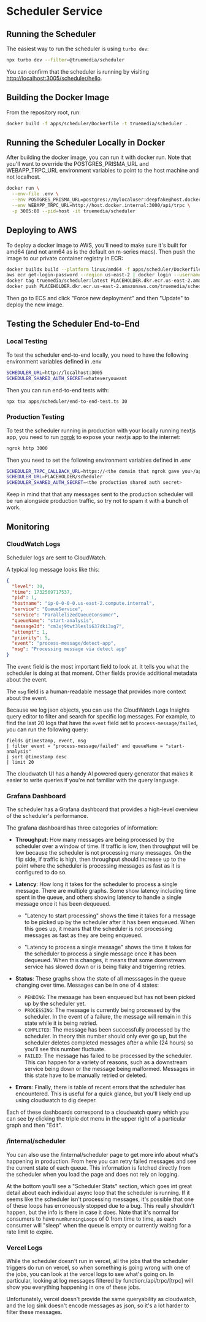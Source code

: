 # Scheduler Service

## Running the Scheduler

The easiest way to run the scheduler is using `turbo dev`:

```bash
npx turbo dev --filter=@truemedia/scheduler
```

You can confirm that the scheduler is running by visiting [http://localhost:3005/scheduler/hello](http://localhost:3005/scheduler/hello).

## Building the Docker Image

From the repository root, run:

```bash
docker build -f apps/scheduler/Dockerfile -t truemedia/scheduler .
```

## Running the Scheduler Locally in Docker

After building the docker image, you can run it with docker run. Note that you'll
want to override the POSTGRES_PRISMA_URL and WEBAPP_TRPC_URL environment variables
to point to the host machine and not localhost.

```bash
docker run \
  --env-file .env \
  --env POSTGRES_PRISMA_URL=postgres://mylocaluser:deepfake@host.docker.internal/mydatabase \
  --env WEBAPP_TRPC_URL=http://host.docker.internal:3000/api/trpc \
  -p 3005:80 --pid=host -it truemedia/scheduler
```

## Deploying to AWS

To deploy a docker image to AWS, you'll need to make sure it's built
for amd64 (and not arm64 as is the default on m-series macs). Then push
the image to our private container registry in ECR:

```bash
docker buildx build --platform linux/amd64 -f apps/scheduler/Dockerfile -t truemedia/scheduler .
aws ecr get-login-password --region us-east-2 | docker login --username AWS --password-stdin PLACEHOLDER.dkr.ecr.us-east-2.amazonaws.com
docker tag truemedia/scheduler:latest PLACEHOLDER.dkr.ecr.us-east-2.amazonaws.com/truemedia/scheduler:latest
docker push PLACEHOLDER.dkr.ecr.us-east-2.amazonaws.com/truemedia/scheduler:latest
```

Then go to ECS and click "Force new deployment" and then "Update" to deploy the new image.

## Testing the Scheduler End-to-End

### Local Testing

To test the scheduler end-to-end locally, you need to have the following environment variables defined in .env

```bash
SCHEDULER_URL=http://localhost:3005
SCHEDULER_SHARED_AUTH_SECRET=whateveryouwant
```

Then you can run end-to-end tests with:

```bash
npx tsx apps/scheduler/end-to-end-test.ts 30
```

### Production Testing

To test the scheduler running in production with your locally running nextjs
app, you need to run [ngrok](https://ngrok.com/) to expose your nextjs app to the internet:

```bash
ngrok http 3000
```

Then you need to set the following environment variables defined in .env

```bash
SCHEDULER_TRPC_CALLBACK_URL=https://<the domain that ngrok gave you>/api/trpc
SCHEDULER_URL=PLACEHOLDER/scheduler
SCHEDULER_SHARED_AUTH_SECRET=<the production shared auth secret>
```

Keep in mind that that any messages sent to the production scheduler will be run alongside production traffic, so try not to spam it with a bunch of work.

## Monitoring

### CloudWatch Logs

Scheduler logs are sent to CloudWatch.

A typical log message looks like this:

```json
{
  "level": 30,
  "time": 1732569717537,
  "pid": 1,
  "hostname": "ip-0-0-0-0.us-east-2.compute.internal",
  "service": "QueueService",
  "service": "ParallelizedQueueConsumer",
  "queueName": "start-analysis",
  "messageId": "cm3xj9twt3lesli637dki3xg7",
  "attempt": 1,
  "priority": 5,
  "event": "process-message/detect-app",
  "msg": "Processing message via detect app"
}
```

The `event` field is the most important field to look at. It tells you what the scheduler is doing at that moment. Other fields provide additional metadata about the event.

The `msg` field is a human-readable message that provides more context about the event.

Because we log json objects, you can use the CloudWatch Logs Insights query editor to filter and search for specific log messages. For example, to find the last 20 logs that have the `event` field set to `process-message/failed`, you can run the following query:

```
fields @timestamp, event, msg
| filter event = "process-message/failed" and queueName = "start-analysis"
| sort @timestamp desc
| limit 20
```

The cloudwatch UI has a handy AI powered query generator that makes it easier to write queries if you're not familiar with the query language.

### Grafana Dashboard

The scheduler has a Grafana dashboard that provides a high-level overview of the scheduler's performance.

The grafana dashboard has three categories of information:

- **Throughput**: How many messages are being processed by the scheduler over a window of time.
  If traffic is low, then throughput will be low because the scheduler is not processing many messages.
  On the flip side, if traffic is high, then throughput should increase up to the point where the scheduler is processing messages as fast as it is configured to do so.

- **Latency**: How long it takes for the scheduler to process a single message.
  There are multiple graphs. Some show latency including time spent in the queue,
  and others showing latency to handle a single message once it has been dequeued.

  - "Latency to start processing" shows the time it takes for a message to be picked up by the scheduler after it has been enqueued. When this goes up, it means that the scheduler is not processing messages as fast as they are being enqueued.

  - "Latency to process a single message" shows the time it takes for the scheduler to process a single message once it has been dequeued. When this changes, it means that some downstream
    service has slowed down or is being flaky and trigerring retries.

- **Status**: These graphs show the state of all messsages in the queue changing over time.
  Messages can be in one of 4 states:

  - `PENDING`: The message has been enqueued but has not been picked up by the scheduler yet.
  - `PROCESSING`: The message is currently being processed by the scheduler. In the event of a failure,
    the message will remain in this state while it is being retried.
  - `COMPLETED`: The message has been successfully processed by the scheduler. In theory this
    number should only ever go up, but the scheduler deletes completed messages after a while
    (24 hours) so you'll see this number fluctuate.
  - `FAILED`: The message has failed to be processed by the scheduler. This can happen for a variety
    of reasons, such as a downstream service being down or the message being malformed.
    Messages in this state have to be manually retried or deleted.

- **Errors**: Finally, there is table of recent errors that the scheduler has encountered.
  This is useful for a quick glance, but you'll likely end up using cloudwatch to dig
  deeper.

Each of these dashboards correspond to a cloudwatch query which you can see by clicking
the triple dot menu in the upper right of a particular graph and then "Edit".

### /internal/scheduler

You can also use the /internal/scheduler page
to get more info about what's happening in production. From here you can retry
failed messages and see the current state of each queue. This information is
fetched directly from the scheduler when you load the page and does not rely
on logging.

At the bottom you'll see a "Scheduler Stats" section, which goes int great detail
about each individual async loop that the scheduler is running. If it seems like
the scheduler isn't processing messages, it's possible that one of these loops
has erroneously stopped due to a bug. This really shouldn't happen, but the info
is there in case it does. Note that it's normal for consumers to have
`numRunningLoops` of 0 from time to time, as each consumer will "sleep" when the
queue is empty or currently waiting for a rate limit to expire.

### Vercel Logs

While the scheduler doesn't run in vercel, all the jobs that the scheduler triggers
do run on vercel, so when something is going wrong with one of the jobs, you can
look at the vercel logs to see what's going on. In particular, looking at
log messages filtered by function:/api/trpc/[trpc]
will show you everything happening in one of these jobs.

Unfortunately, vercel doesn't provide the same queryability as cloudwatch, and
the log sink doesn't encode messages as json, so it's a lot harder to filter
these messages.
